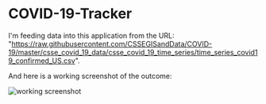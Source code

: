 # COVID-19-Tracker
I'm feeding data into this application from the URL: "https://raw.githubusercontent.com/CSSEGISandData/COVID-19/master/csse_covid_19_data/csse_covid_19_time_series/time_series_covid19_confirmed_US.csv".

And here is a working screenshot of the outcome:

![working screenshot](https://user-images.githubusercontent.com/48459808/120058355-32dca080-c018-11eb-96e0-bf20b2724c06.PNG)
